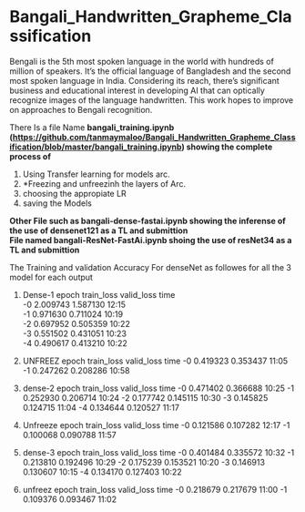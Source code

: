 # Bangali_Handwritten_Grapheme_Classification
Bengali is the 5th most spoken language in the world with hundreds of million of speakers. It’s the official language of Bangladesh and the second most spoken language in India. Considering its reach, there’s significant business and educational interest in developing AI that can optically recognize images of the language handwritten. This work hopes to improve on approaches to Bengali recognition.

There Is a file Name 
**bangali_training.ipynb (https://github.com/tanmaymaloo/Bangali_Handwritten_Grapheme_Classification/blob/master/bangali_training.ipynb) showing the complete process of**
1. Using Transfer learning for models arc.
2. *Freezing and unfreezinh the layers of Arc.
3. choosing the appropiate LR
4. saving the Models

**Other File such as bangali-dense-fastai.ipynb showing the inferense of the use of densenet121 as a TL and submittion**  
**File named bangali-ResNet-FastAi.ipynb shoing the use of resNet34 as a TL and submittion**

The Training and validation Accuracy For denseNet as followes for all the 3 model for each output
1. Dense-1
epoch	train_loss	valid_loss	time  
-0	2.009743	1.587130	12:15  
-1	0.971630	0.711024	10:19  
-2	0.697952	0.505359	10:22  
-3	0.551502	0.431051	10:23  
-4	0.490617	0.413210	10:22  

2. UNFREEZ
epoch	train_loss	valid_loss	time
-0	0.419323	0.353437	11:05
-1	0.247262	0.208286	10:58

3. dense-2
epoch	train_loss	valid_loss	time
-0	0.471402	0.366688	10:25
-1	0.252930	0.206714	10:24
-2	0.177742	0.145115	10:30
-3	0.145825	0.124715	11:04
-4	0.134644	0.120527	11:17

4. Unfreeze
epoch	train_loss	valid_loss	time
-0	0.121586	0.107282	12:17
-1	0.100068	0.090788	11:57

5. dense-3
epoch	train_loss	valid_loss	time
-0	0.401484	0.335572	10:32
-1	0.213810	0.192496	10:29
-2	0.175239	0.153521	10:20
-3	0.146913	0.130607	10:15
-4	0.134170	0.127403	10:22

6. unfreez
epoch	train_loss	valid_loss	time
-0	0.218679	0.217679	11:00
-1	0.109376	0.093467	11:02

